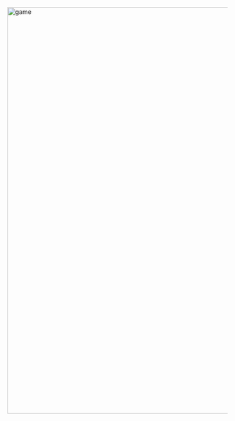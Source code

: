 <img width="1556" height="930" alt="game" src="https://github.com/user-attachments/assets/e1909898-a9c3-4b4b-a6b6-cc7e61b5da9b" />
